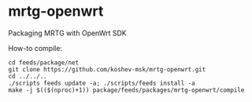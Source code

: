 # mrtg-openwrt
Packaging MRTG with OpenWrt SDK

How-to compile:
```
cd feeds/package/net
git clone https://github.com/koshev-msk/mrtg-openwrt.git
cd ../../..
./scripts feeds update -a; ./scripts/feeds install -a
make -j $(($(nproc)+1)) package/feeds/packages/mrtg-openwrt/compile
```

